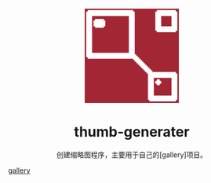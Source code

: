 <div align="center">
  
  ![img](https://github.com/ZoZou02/thumb-generator/blob/main/favicon/android-chrome-192x192.png)
  # thumb-generater
  创建缩略图程序，主要用于自己的[gallery]项目。
  
</div>

[gallery](https://github.com/ZoZou02/gallery/)
